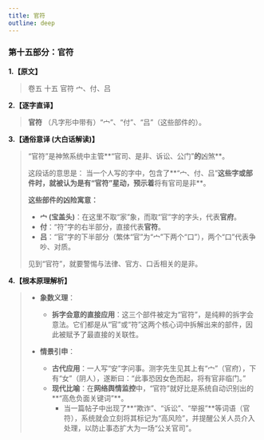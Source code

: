 ```yaml
---
title: 官符
outline: deep
---
```

  
### **第十五部分：官符**

**1.【原文】**
> 卷五 十五 官符
> 宀、付、吕

**2.【逐字直译】**
> **官符**
> （凡字形中带有）“宀”、“付”、“吕”（这些部件的）。

**3.【通俗意译 (大白话解读)】**
> “官符”是神煞系统中主管**“官司、是非、诉讼、公门”**的**凶煞**。
> 
> 这段话的意思是：
> 当一个人写的字中，包含了**“宀、付、吕”**这些字或部件时，就被认为是有“官符”星动，预示着**将有官司是非**。
> 
> **这些部件的凶险寓意：**
> *   **宀 (宝盖头)**：在这里不取“家”象，而取“官”字的字头，代表**官府**。
> *   **付**：“符”字的右半部分，直接代表**官符**。
> *   **吕**：“官”字的下半部分（繁体“官”为“宀”下两个“口”），两个“口”代表争吵、对质。
> 
> 见到“官符”，就要警惕与法律、官方、口舌相关的是非。

**4.【根本原理解析】**
> *   **象数义理**：
>     *   **拆字会意的直接应用**：这三个部件被定为“官符”，是纯粹的拆字会意法。它们都是从“官”或“符”这两个核心词中拆解出来的部件，因此被赋予了最直接的关联性。
> 
> *   **情景引申**：
>     *   **古代应用**：一人写“安”字问事。测字先生见其上有“宀”（官府），下有“女”（阴人），遂断曰：“此事恐因女色而起，将有官非临门。”
>     *   **现代比喻**：在**网络舆情监控**中，“官符”就好比是系统自动识别出的**“高危负面关键词”**。
>         *   当一篇帖子中出现了**“欺诈”、“诉讼”、“举报”**等词语（官符），系统就会立刻将其标记为“高风险”，并提醒公关人员介入处理，以防止事态扩大为一场“公关官司”。
